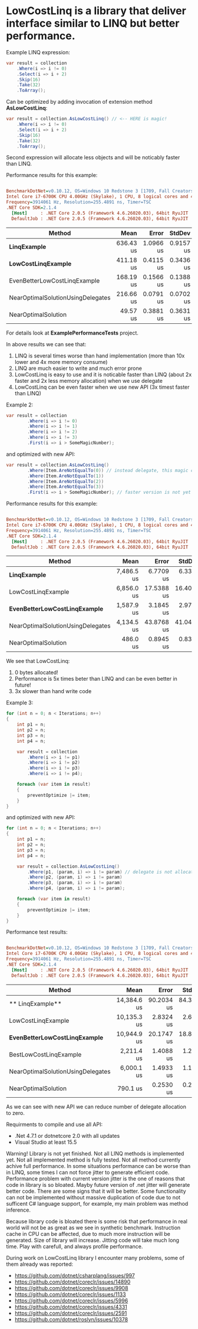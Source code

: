LowCostLinq is a library that deliver interface similar to LINQ but better performance.
===========================

Example LINQ expression:

```C#
var result = collection
	.Where(i => i != 0)
	.Select(i => i + 2)
	.Skip(16)
	.Take(32)
	.ToArray();
```

Can be optimized by adding invocation of extension method **AsLowCostLinq**:

```C#
var result = collection.AsLowCostLinq() // <-- HERE is magic!
	.Where(i => i != 0)
	.Select(i => i + 2)
	.Skip(16)
	.Take(32)
	.ToArray();
```
	
Second expression will allocate less objects and will be noticably faster than LINQ.

Performance results for this example:

``` ini

BenchmarkDotNet=v0.10.12, OS=Windows 10 Redstone 3 [1709, Fall Creators Update] (10.0.16299.192)
Intel Core i7-6700K CPU 4.00GHz (Skylake), 1 CPU, 8 logical cores and 4 physical cores
Frequency=3914061 Hz, Resolution=255.4891 ns, Timer=TSC
.NET Core SDK=2.1.4
  [Host]     : .NET Core 2.0.5 (Framework 4.6.26020.03), 64bit RyuJIT
  DefaultJob : .NET Core 2.0.5 (Framework 4.6.26020.03), 64bit RyuJIT


```
|                            Method |      Mean |     Error |    StdDev |    Gen 0 | Allocated |
|---------------------------------- |----------:|----------:|----------:|---------:|----------:|
|                       **LinqExample** | 636.43 us | 1.0966 us | 0.9157 us | 158.2031 | 648.44 KB |
|                **LowCostLinqExample** | 411.18 us | 0.4115 us | 0.3436 us |  80.0781 | 328.13 KB |
|      EvenBetterLowCostLinqExample | 168.19 us | 0.1566 us | 0.1388 us |  80.0781 | 328.13 KB |
| NearOptimalSolutionUsingDelegates | 216.66 us | 0.0791 us | 0.0702 us |  81.7871 | 335.94 KB |
|               NearOptimalSolution |  49.57 us | 0.3881 us | 0.3631 us |  38.0859 | 156.25 KB |

For details look at **ExamplePerformanceTests** project.

In above results we can see that:
1. LINQ is several times worse than hand implementation (more than 10x lower and 4x more memory consume)
2. LINQ are much easier to write and much error prone
3. LowCostLinq is easy to use and it is noticable faster than LINQ (about 2x faster and 2x less memory allocation) when we use delegate
4. LowCostLinq can be even faster when we use new API (3x timest faster than LINQ)

Example 2:

```C#
var result = collection
		.Where(i => i != 0)
		.Where(i => i != 1)
		.Where(i => i != 2)
		.Where(i => i != 3)
		.First(i => i > SomeMagicNumber);
```					
and optimized with new API:

```C#
var result = collection.AsLowCostLinq()
		.Where(Item.AreNotEqualTo(0)) // instead delegate, this magic can be inlined during jitting
		.Where(Item.AreNotEqualTo(1))
		.Where(Item.AreNotEqualTo(2))
		.Where(Item.AreNotEqualTo(3))
		.First(i => i > SomeMagicNumber); // faster version is not yet implemented
```					
Performance results for this example:

``` ini

BenchmarkDotNet=v0.10.12, OS=Windows 10 Redstone 3 [1709, Fall Creators Update] (10.0.16299.192)
Intel Core i7-6700K CPU 4.00GHz (Skylake), 1 CPU, 8 logical cores and 4 physical cores
Frequency=3914061 Hz, Resolution=255.4891 ns, Timer=TSC
.NET Core SDK=2.1.4
  [Host]     : .NET Core 2.0.5 (Framework 4.6.26020.03), 64bit RyuJIT
  DefaultJob : .NET Core 2.0.5 (Framework 4.6.26020.03), 64bit RyuJIT


```
|                            Method |       Mean |      Error |     StdDev |    Gen 0 | Allocated |
|---------------------------------- |-----------:|-----------:|-----------:|---------:|----------:|
|                       **LinqExample** | 7,486.5 us |  6.7709 us |  6.3335 us | 109.3750 |  480000 B |
|                LowCostLinqExample | 6,856.0 us | 17.5388 us | 16.4058 us |        - |       0 B |
|      **EvenBetterLowCostLinqExample** | 1,587.9 us |  3.1845 us |  2.9787 us |        - |       0 B |
| NearOptimalSolutionUsingDelegates | 4,134.5 us | 43.8768 us | 41.0424 us |        - |       0 B |
|               NearOptimalSolution |   486.0 us |  0.8945 us |  0.8368 us |        - |       0 B |

We see that LowCostLinq:
1. 0 bytes allocated!
2. Performance is 5x times beter than LINQ and can be even better in future!
3. 3x slower than hand write code

Example 3:

```C#
for (int n = 0; n < Iterations; n++)
{
    int p1 = n;
    int p2 = n;
    int p3 = n;
    int p4 = n;

    var result = collection
        .Where(i => i != p1)
        .Where(i => i != p2)
        .Where(i => i != p3)
        .Where(i => i != p4);

    foreach (var item in result)
    {
        preventOptimize |= item;
    }
}
```

and optimized with new API:

```C#
for (int n = 0; n < Iterations; n++)
{
    int p1 = n;
    int p2 = n;
    int p3 = n;
    int p4 = n;

    var result = collection.AsLowCostLinq()
        .Where(p1, (param, i) => i != param) // delegate is not allocated and closure is not allocated every times
        .Where(p2, (param, i) => i != param)
        .Where(p3, (param, i) => i != param)
        .Where(p4, (param, i) => i != param);

    foreach (var item in result)
    {
        preventOptimize |= item;
    }
}
```

Performance test results:

``` ini

BenchmarkDotNet=v0.10.12, OS=Windows 10 Redstone 3 [1709, Fall Creators Update] (10.0.16299.192)
Intel Core i7-6700K CPU 4.00GHz (Skylake), 1 CPU, 8 logical cores and 4 physical cores
Frequency=3914061 Hz, Resolution=255.4891 ns, Timer=TSC
.NET Core SDK=2.1.4
  [Host]     : .NET Core 2.0.5 (Framework 4.6.26020.03), 64bit RyuJIT
  DefaultJob : .NET Core 2.0.5 (Framework 4.6.26020.03), 64bit RyuJIT


```
|                            Method |        Mean |      Error |     StdDev |     Gen 0 | Allocated |
|---------------------------------- |------------:|-----------:|-----------:|----------:|----------:|
|                      ** LinqExample** | 14,384.6 us | 90.2034 us | 84.3763 us | 1828.1250 | 7680000 B |
|                LowCostLinqExample | 10,135.3 us |  2.8324 us |  2.6494 us |  671.8750 | 2880000 B |
|      **EvenBetterLowCostLinqExample** | 10,944.9 us | 20.1747 us | 18.8714 us |         - |       0 B |
|            BestLowCostLinqExample |  2,211.4 us |  1.4088 us |  1.2488 us |         - |       0 B |
| NearOptimalSolutionUsingDelegates |  6,000.1 us |  1.4933 us |  1.1659 us |         - |       0 B |
|               NearOptimalSolution |    790.1 us |  0.2530 us |  0.2366 us |         - |       0 B |

As we can see with new API we can reduce number of delegate allocation to zero.

Requirments to compile and use all API:
- .Net 4.7.1 or dotnetcore 2.0 with all updates
- Visual Studio at least 15.5

Warning! Library is not yet finished. Not all LINQ methods is implemented yet. Not all implemented method is fully tested. Not all method currently achive full performance.
In some situations performance can be worse than in LINQ, some times I can not force jitter to generate efficient code. Performance problem with current version jitter is the one of reasons that code in library is so bloated. Mayby future version of .net jitter will generate better code. There are some signs that it will be better.
Some functionality can not be implemented without massive duplication of code due to not sufficent C# language support, for example, my main problem was method inference.

Because library code is bloated there is some risk that performance in real world will not be as great as we see in synthetic benchmark. Instruction cache in CPU can be affected, due to much more instruction will be generated. Size of library will increase. Jitting code will take much long time. Play with carefull, and always profile performance.

During work on LowCostLinq library I encounter many problems, some of them already was reported:

- https://github.com/dotnet/csharplang/issues/997 
- https://github.com/dotnet/coreclr/issues/14890
- https://github.com/dotnet/coreclr/issues/9908
- https://github.com/dotnet/coreclr/issues/1133
- https://github.com/dotnet/coreclr/issues/5996
- https://github.com/dotnet/coreclr/issues/4331
- https://github.com/dotnet/coreclr/issues/2591
- https://github.com/dotnet/roslyn/issues/10378
